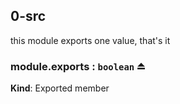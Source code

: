 <a name="module_0-src"></a>
## 0-src
this module exports one value, that's it


<a name="exp_module_0-src--module.exports"></a>
### module.exports : `boolean` ⏏
**Kind**: Exported member


